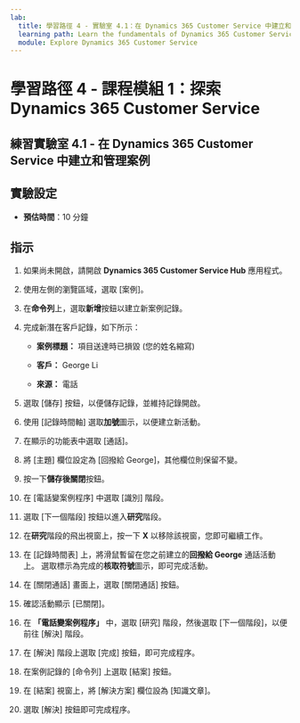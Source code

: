 ```yaml
---
lab:
  title: 學習路徑 4 - 實驗室 4.1：在 Dynamics 365 Customer Service 中建立和管理案例
  learning path: Learn the fundamentals of Dynamics 365 Customer Service
  module: Explore Dynamics 365 Customer Service
---
```


學習路徑 4 - 課程模組 1：探索 Dynamics 365 Customer Service
========================

## 練習實驗室 4.1 - 在 Dynamics 365 Customer Service 中建立和管理案例

## 實驗設定

  - **預估時間**：10 分鐘

## 指示

1. 如果尚未開啟，請開啟 **Dynamics 365 Customer Service Hub** 應用程式。

2. 使用左側的瀏覽區域，選取 [案例]。

3. 在**命令列**上，選取**新增**按鈕以建立新案例記錄。

4. 完成新潛在客戶記錄，如下所示：

    - **案例標題：** 項目送達時已損毀 (您的姓名縮寫)

    - **客戶：** George Li

    - **來源：** 電話

5. 選取 [儲存] 按鈕，以便儲存記錄，並維持記錄開啟。

6. 使用 [記錄時間軸] 選取**加號**圖示，以便建立新活動。

7. 在顯示的功能表中選取 [通話]。

8. 將 [主題] 欄位設定為 [回撥給 George]，其他欄位則保留不變。

9. 按一下**儲存後關閉**按鈕。

10. 在 [電話變案例程序] 中選取 [識別] 階段。

11. 選取 [下一個階段] 按鈕以進入**研究**階段。

12. 在**研究**階段的飛出視窗上，按一下 **X** 以移除該視窗，您即可繼續工作。

13. 在 [記錄時間表] 上，將滑鼠暫留在您之前建立的**回撥給 George** 通話活動上。 選取標示為完成的**核取符號**圖示，即可完成活動。

14. 在 [關閉通話] 畫面上，選取 [關閉通話] 按鈕。 

15. 確認活動顯示 [已關閉]。

16. 在 **「電話變案例程序」** 中，選取 [研究] 階段，然後選取 [下一個階段]，以便前往 [解決] 階段。

17. 在 [解決] 階段上選取 [完成] 按鈕，即可完成程序。

18. 在案例記錄的 [命令列] 上選取 [結案] 按鈕。

19. 在 [結案] 視窗上，將 [解決方案] 欄位設為 [知識文章]。

20. 選取 [解決] 按鈕即可完成程序。

